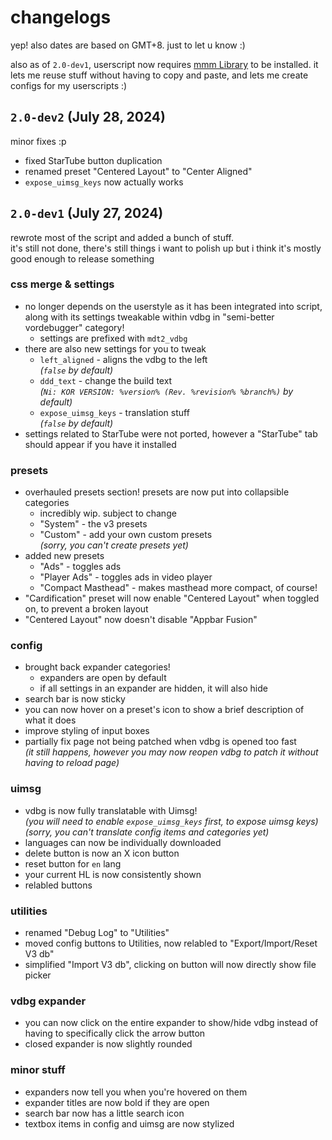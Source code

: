 # changelogs
yep! also dates are based on GMT+8. just to let u know :)

also as of `2.0-dev1`, userscript now requires [mmm Library](https://macimas.github.io/stylin/v3/mmm/v3.user.js?raw=true) to be installed. it lets me reuse stuff without having to copy and paste, and lets me create configs for my userscripts :)

## `2.0-dev2` (July 28, 2024)
minor fixes :p

- fixed StarTube button duplication
- renamed preset "Centered Layout" to "Center Aligned"
- `expose_uimsg_keys` now actually works

## `2.0-dev1` (July 27, 2024)
rewrote most of the script and added a bunch of stuff.<br>
it's still not done, there's still things i want to polish up but i think it's mostly good enough to release something

### css merge & settings
- no longer depends on the userstyle as it has been integrated into script, along with its settings tweakable within vdbg in "semi-better vordebugger" category!
  - settings are prefixed with `mdt2_vdbg`
- there are also new settings for you to tweak
  - `left_aligned` - aligns the vdbg to the left<br>
    *(`false` by default)*
  - `ddd_text` - change the build text<br>
    *(`Ni: KOR VERSION: %version% (Rev. %revision% %branch%)` by default)*
  - `expose_uimsg_keys` - translation stuff<br>
    *(`false` by default)*
- settings related to StarTube were not ported, however a "StarTube" tab should appear if you have it installed

### presets
- overhauled presets section! presets are now put into collapsible categories
  - incredibly wip. subject to change
  - "System" - the v3 presets
  - "Custom" - add your own custom presets<br>
    *(sorry, you can't create presets yet)*
- added new presets
  - "Ads" - toggles ads
  - "Player Ads" - toggles ads in video player
  - "Compact Masthead" - makes masthead more compact, of course!
- "Cardification" preset will now enable "Centered Layout" when toggled on, to prevent a broken layout
- "Centered Layout" now doesn't disable "Appbar Fusion"

### config
- brought back expander categories!
  - expanders are open by default
  - if all settings in an expander are hidden, it will also hide
- search bar is now sticky
- you can now hover on a preset's icon to show a brief description of what it does
- improve styling of input boxes
- partially fix page not being patched when vdbg is opened too fast<br>
  *(it still happens, however you may now reopen vdbg to patch it without having to reload page)*

### uimsg
- vdbg is now fully translatable with Uimsg!<br>
  *(you will need to enable `expose_uimsg_keys` first, to expose uimsg keys)*<br>
  *(sorry, you can't translate config items and categories yet)*
- languages can now be individually downloaded
- delete button is now an X icon button
- reset button for `en` lang
- your current HL is now consistently shown
- relabled buttons

### utilities
- renamed "Debug Log" to "Utilities"
- moved config buttons to Utilities, now relabled to "Export/Import/Reset V3 db"
- simplified "Import V3 db", clicking on button will now directly show file picker

### vdbg expander
- you can now click on the entire expander to show/hide vdbg instead of having to specifically click the arrow button
- closed expander is now slightly rounded

### minor stuff
- expanders now tell you when you're hovered on them
- expander titles are now bold if they are open
- search bar now has a little search icon
- textbox items in config and uimsg are now stylized